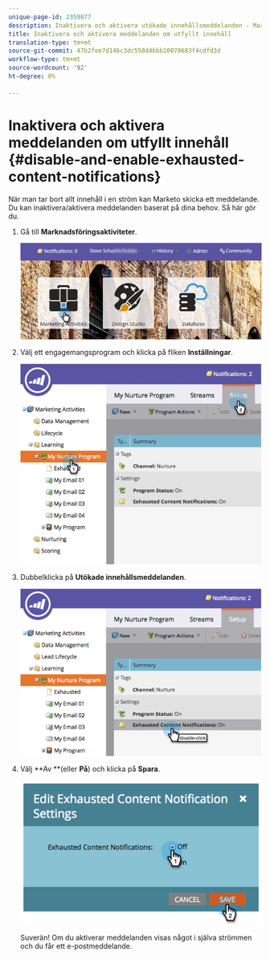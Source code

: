 ```yaml
---
unique-page-id: 2359877
description: Inaktivera och aktivera utökade innehållsmeddelanden - Marketo Docs - Produktdokumentation
title: Inaktivera och aktivera meddelanden om utfyllt innehåll
translation-type: tm+mt
source-git-commit: 47b2fee7d146c3dc558d4bbb10070683f4cdfd3d
workflow-type: tm+mt
source-wordcount: '92'
ht-degree: 0%

---
```



# Inaktivera och aktivera meddelanden om utfyllt innehåll {#disable-and-enable-exhausted-content-notifications}

När man tar bort allt innehåll i en ström kan Marketo skicka ett meddelande. Du kan inaktivera/aktivera meddelanden baserat på dina behov. Så här gör du.

1. Gå till **Marknadsföringsaktiviteter**.

   ![](assets/login-marketing-activities-1.png)

1. Välj ett engagemangsprogram och klicka på fliken **Inställningar**.

   ![](assets/setuptab.jpg)

1. Dubbelklicka på **Utökade innehållsmeddelanden**.

   ![](assets/image2014-9-15-17-3a28-3a11.png)

1. Välj **Av **(eller **På**) och klicka på **Spara**.

   ![](assets/image2014-9-15-17-3a28-3a15.png)

   Suverän! Om du aktiverar meddelanden visas något i själva strömmen och du får ett e-postmeddelande.

